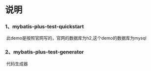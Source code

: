 # 说明

### 1、mybatis-plus-test-quickstart

​	此demo是按照官网写的，官网的数据库为h2,这个demo的数据库为mysql

### 2、mybatis-plus-test-generator

​	代码生成器


